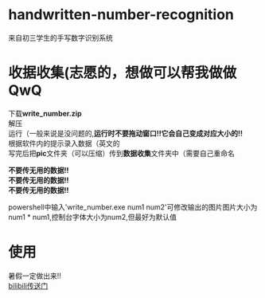 # handwritten-number-recognition
来自初三学生的手写数字识别系统    

# 收据收集(志愿的，想做可以帮我做做QwQ
下载**write_number.zip**     
解压    
运行（一般来说是没问题的,**运行时不要拖动窗口!!它会自己变成对应大小的!!**    
根据软件内的提示录入数据（英文的    
写完后把**pic**文件夹（可以压缩）传到**数据收集**文件夹中（需要自己重命名  
    
**不要传无用的数据!!**    
**不要传无用的数据!!**    
**不要传无用的数据!!**   
    
powershell中输入'write_number.exe num1 num2'可修改输出的图片图片大小为num1 * num1,控制台字体大小为num2,但最好为默认值
# 使用
暑假一定做出来!!    
[bilibili传送门](https://space.bilibili.com/1234642275)

